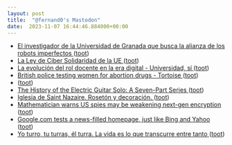 ```yaml
---
layout: post
title:  "@fernand0's Mastodon"
date:  2023-11-07 16:44:46.884000+00:00
---
```

*  [El investigador de la Universidad de Granada que busca la alianza de los robots imperfectos ](https://www.granadahoy.com/granada/investigador-Universidad-Granada-robots-imperfectos_0_1843316150.htm) ([toot](https://mastodon.social/@fernand0/111370271908367714))
*  [La Ley de Ciber Solidaridad de la UE ](https://digital-strategy.ec.europa.eu/es/policies/cyber-solidarit) ([toot](https://mastodon.social/@fernand0/111369915614123806))
*  [La evolución del rol docente en la era digital - Universidad, sí ](https://www.universidadsi.es/la-evolucion-del-rol-docente-en-la-era-digital) ([toot](https://mastodon.social/@fernand0/111369818626061434))
*  [British police testing women for abortion drugs - Tortoise ](https://www.tortoisemedia.com/2023/10/30/british-police-testing-women-for-abortion-drugs) ([toot](https://mastodon.social/@fernand0/111369571999253216))
*  [ ](https://paquita.masto.host/@precariousmind) ([toot](https://mastodon.social/@fernand0/111369376204868348))
*  [The History of the Electric Guitar Solo: A Seven-Part Series ](https://www.openculture.com/2023/10/the-history-of-the-electric-guitar-solo-a-seven-part-series.htm) ([toot](https://mastodon.social/@fernand0/111369283712276047))
*  [Iglesia de Saint Nazaire. Rosetón y decoración. ](https://www.flickr.com/photos/fernand0/53304412341) ([toot](https://mastodon.social/@fernand0/111369020158043843))
*  [Mathematician warns US spies may be weakening next-gen encryption ](https://www.newscientist.com/article/2396510-mathematician-warns-us-spies-may-be-weakening-next-gen-encryption) ([toot](https://mastodon.social/@fernand0/111368942999531499))
*  [Google.com tests a news-filled homepage, just like Bing and Yahoo ](https://arstechnica.com/gadgets/2023/10/google-com-tests-a-news-filled-homepage-just-like-bing-and-yahoo) ([toot](https://mastodon.social/@fernand0/111368748400512669))
*  [Yo turro, tu turras, él turra. La vida es lo que transcurre entre tanto ](https://mastodon.social/@fernand0/111368553447041263) ([toot](https://mastodon.social/@fernand0/111368553447041263))

